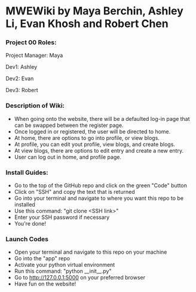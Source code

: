 # MWEWiki by Maya Berchin, Ashley Li, Evan Khosh and Robert Chen

### Project 00 Roles:
Project Manager: Maya

Dev1: Ashley

Dev2: Evan

Dev3: Robert

### Description of Wiki:
- When going onto the website, there will be a defaulted log-in page that can be swapped between the register page.
- Once logged in or registered, the user will be directed to home.
- At home, there are options to go into profile, or view blogs.
- At profile, you can edit yout profile, view blogs, and create blogs.
- At view blogs, there are options to edit entry and create a new entry.
- User can log out in home, and profile page.

### Install Guides:
- Go to the top of the GitHub repo and click on the green "Code" button
- Click on "SSH" and copy the text that is returned
- Go into your terminal and navigate to where you want this repo to be installed
- Use this command: "git clone \<SSH link\>"
- Enter your SSH password if necessary
- You're done!

### Launch Codes
- Open your terminal and navigate to this repo on your machine
- Go into the "app" repo
- Activate your python virtual environment
- Run this command: "python \_\_init\_\_.py"
- Go to http://127.0.0.1:5000 on your preferred browser
- Have fun on the website!
